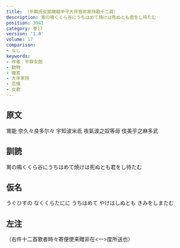 ```yaml
---
title: （平群氏女郎贈越中守大伴宿祢家持歌十二首）
description: 鴬の鳴くくら谷にうちはめて焼けは死ぬとも君をし待たむ
position: 3941
category: 巻17
version: '1.0'
volume: 17
comparison:
- なし
keywords:
- 作者：平群女郎
- 動物
- 贈答
- 大伴家持
- 恋情
- 女歌
---
```


## 原文

鴬能 奈久々良多尓々 宇知波米氐 夜氣波之奴等母 伎美乎之麻多武

## 訓読

鴬の鳴くくら谷にうちはめて焼けは死ぬとも君をし待たむ

## 仮名

うぐひすの なくくらたにに うちはめて やけはしぬとも きみをしまたむ

## 左注

（右件十二首歌者時々寄便使来贈非在<一>度所送也）
